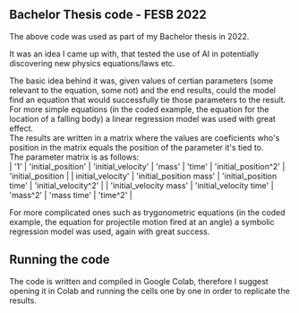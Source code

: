 ## Bachelor Thesis code - FESB 2022

The above code was used as part of my Bachelor thesis in 2022.

It was an idea I came up with, that tested the use of AI in potentially discovering new physics equations/laws etc.

The basic idea behind it was, given values of certian parameters (some relevant to the equation, some not) and the end results, could the model find an equation that would successfully tie those parameters to the result.  
For more simple equations (in the coded example, the equation for the location of a falling body) a linear regression model was used with great effect.  
The results are written in a matrix where the values are coeficients who's position in the matrix equals the position of the parameter it's tied to.  
The parameter matrix is as follows:  
| '1' | 'initial_position' | 'initial_velocity' | 'mass' | 'time' | 'initial_position^2' | 'initial_position |
| initial_velocity' | 'initial_position mass' | 'initial_position time' | 'initial_velocity^2' |
| 'initial_velocity mass' | 'initial_velocity time' | 'mass^2' | 'mass time' | 'time^2' |

For more complicated ones such as trygonometric equations (in the coded example, the equation for projectile motion fired at an angle) a symbolic regression model was used, again with great success.

## Running the code

The code is written and compiled in Google Colab, therefore I suggest opening it in Colab and running the cells one by one in order to replicate the results.
